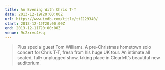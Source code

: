 ```yaml
---
title: An Evening With Chris T-T
date: 2013-12-19T20:00:00Z
url: https://www.imdb.com/title/tt1229340/
start: 2013-12-19T20:00:00Z
end: 2013-12-11T20:00:00Z
venue: 9c2xrvc4+cq
---
```

> Plus special guest Tom Williams. A pre-Christmas hometown solo concert for Chris T-T, fresh from his huge UK tour. An intimate all seated, fully unplugged show, taking place in Clearleft’s beautiful new auditorium.
